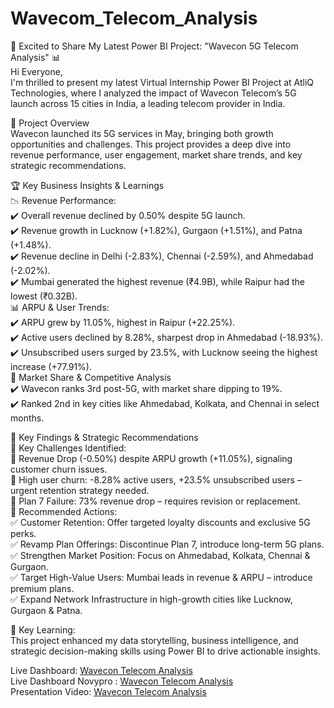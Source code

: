 # Wavecom_Telecom_Analysis

🚀 Excited to Share My Latest Power BI Project: "Wavecon 5G Telecom Analysis" 📊    
Hi Everyone,   
I'm thrilled to present my latest Virtual Internship Power BI Project at AtliQ Technologies, where I analyzed the impact of Wavecon Telecom’s 5G launch across 15 cities in India, a leading telecom provider in India.   

🔎 Project Overview   
Wavecon launched its 5G services in May, bringing both growth opportunities and challenges. This project provides a deep dive into revenue performance, user engagement, market share trends, and key strategic recommendations.   

🏆 Key Business Insights & Learnings   
📉 Revenue Performance:    
		✔️ Overall revenue declined by 0.50% despite 5G launch.       
		✔️ Revenue growth in Lucknow (+1.82%), Gurgaon (+1.51%), and Patna (+1.48%).         
		✔️ Revenue decline in Delhi (-2.83%), Chennai (-2.59%), and Ahmedabad (-2.02%).      
		✔️ Mumbai generated the highest revenue (₹4.9B), while Raipur had the lowest (₹0.32B).  
📊 ARPU & User Trends:   
		✔️ ARPU grew by 11.05%, highest in Raipur (+22.25%).  
		✔️ Active users declined by 8.28%, sharpest drop in Ahmedabad (-18.93%).   
		✔️ Unsubscribed users surged by 23.5%, with Lucknow seeing the highest increase (+77.91%).   
📡 Market Share & Competitive Analysis   
		✔️ Wavecon ranks 3rd post-5G, with market share dipping to 19%.   
		✔️ Ranked 2nd in key cities like Ahmedabad, Kolkata, and Chennai in select months.   
	
📢 Key Findings & Strategic Recommendations    
🚨 Key Challenges Identified:   
	🔹 Revenue Drop (-0.50%) despite ARPU growth (+11.05%), signaling customer churn issues.   
	🔹 High user churn: -8.28% active users, +23.5% unsubscribed users – urgent retention strategy needed.   
	🔹 Plan 7 Failure: 73% revenue drop – requires revision or replacement.   
🚀 Recommended Actions:   
	✅ Customer Retention: Offer targeted loyalty discounts and exclusive 5G perks.   
	✅ Revamp Plan Offerings: Discontinue Plan 7, introduce long-term 5G plans.    
	✅ Strengthen Market Position: Focus on Ahmedabad, Kolkata, Chennai & Gurgaon.   
	✅ Target High-Value Users: Mumbai leads in revenue & ARPU – introduce premium plans.    
	✅ Expand Network Infrastructure in high-growth cities like Lucknow, Gurgaon & Patna.   

 
🔗 Key Learning:    
This project enhanced my data storytelling, business intelligence, and strategic decision-making skills using Power BI to drive actionable insights.


Live Dashboard: [Wavecon Telecom Analysis](https://app.powerbi.com/view?r=eyJrIjoiZmY3MjIxNWItODAwOS00MTI2LWFkM2UtZTQ5ZDcyMGQzZWY3IiwidCI6ImM2ZTU0OWIzLTVmNDUtNDAzMi1hYWU5LWQ0MjQ0ZGM1YjJjNCJ9)      
Live Dashboard Novypro : [Wavecon Telecom Analysis](https://project.novypro.com/aTSQ7O)    
Presentation Video: [Wavecon Telecom Analysis](https://www.youtube.com/embed/gQSHkx1IL04?si=VStJ2KU99Vz4AhnC)   

